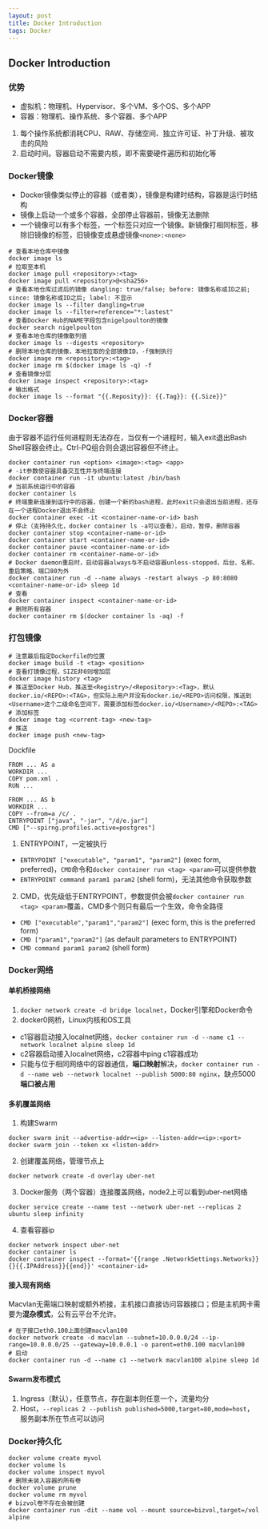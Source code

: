 ```yaml
---
layout: post
title: Docker Introduction
tags: Docker
---
```

## Docker Introduction
### 优势
- 虚拟机：物理机、Hypervisor、多个VM、多个OS、多个APP
- 容器：物理机、操作系统、多个容器、多个APP

1. 每个操作系统都消耗CPU、RAW、存储空间、独立许可证、补丁升级、被攻击的风险
2. 启动时间。容器启动不需要内核，即不需要硬件遍历和初始化等

### Docker镜像

- Docker镜像类似停止的容器（或者类），镜像是构建时结构，容器是运行时结构
- 镜像上启动一个或多个容器，全部停止容器前，镜像无法删除
- 一个镜像可以有多个标签，一个标签只对应一个镜像。新镜像打相同标签，移除旧镜像的标签，旧镜像变成悬虚镜像`<none>:<none>`
```
# 查看本地仓库中镜像
docker image ls
# 拉取至本机
docker image pull <repository>:<tag>
docker image pull <repository>@<sha256>
# 查看本地仓库过滤后的镜像 dangling: true/false; before: 镜像名称或ID之前; since: 镜像名称或ID之后; label: 不显示
docker image ls --filter dangling=true
docker image ls --filter=reference="*:lastest"
# 查看Docker Hub的NAME字段包含nigelpoulton的镜像
docker search nigelpoulton
# 查看本地仓库的镜像散列值
docker image ls --digests <repository>
# 删除本地仓库的镜像，本地拉取的全部镜像ID，-f强制执行
docker image rm <repository>:<tag>
docker image rm $(docker image ls -q) -f
# 查看镜像分层
docker image inspect <repository>:<tag>
# 输出格式
docker image ls --format "{{.Reposity}}: {{.Tag}}: {{.Size}}"
```

### Docker容器

由于容器不运行任何进程则无法存在，当仅有一个进程时，输入exit退出Bash Shell容器会终止。Ctrl-PQ组合则会退出容器但不终止。

```
docker container run <option> <image>:<tag> <app>
# -it参数使容器具备交互性并与终端连接
docker container run -it ubuntu:latest /bin/bash
# 当前系统运行中的容器
docker container ls
# 终端重新连接到运行中的容器，创建一个新的bash进程，此时exit只会退出当前进程，还存在一个进程Docker退出不会终止
docker container exec -it <container-name-or-id> bash
# 停止（支持持久化，docker container ls -a可以查看），启动，暂停，删除容器
docker container stop <container-name-or-id>
docker container start <container-name-or-id>
docker container pause <container-name-or-id>
docker container rm <container-name-or-id>
# Docker daemon重启时，启动容器always与不启动容器unless-stopped，后台、名称、重启策略、端口80为外
docker container run -d --name always -restart always -p 80:8080 <container-name-or-id> sleep 1d
# 查看
docker container inspect <container-name-or-id>
# 删除所有容器
docker container rm $(docker container ls -aq) -f
```

### 打包镜像
```
# 注意最后指定Dockerfile的位置
docker image build -t <tag> <position>
# 查看打镜像过程，SIZE非0则增加层
docker image history <tag>
# 推送至Docker Hub，推送至<Registry>/<Repository>:<Tag>，默认docker.io/<REPO>:<TAG>，但实际上用户并没有docker.io/<REPO>访问权限，推送到<Username>这个二级命名空间下，需要添加标签docker.io/<Username>/<REPO>:<TAG>
# 添加标签
docker image tag <current-tag> <new-tag>
# 推送
docker image push <new-tag>
```
Dockfile
```
FROM ... AS a
WORKDIR ...
COPY pom.xml .
RUN ...

FROM ... AS b
WORKDIR ...
COPY --from=a /c/ .
ENTRYPOINT ["java", "-jar", "/d/e.jar"]
CMD ["--spirng.profiles.active=postgres"]
```

1. ENTRYPOINT，一定被执行

- `ENTRYPOINT ["executable", "param1", "param2"]` (exec form, preferred)，`CMD`命令和`docker container run <tag> <param>`可以提供参数
- `ENTRYPOINT command param1 param2` (shell form)，无法其他命令获取参数


2. CMD，优先级低于ENTRYPOINT，参数提供会被`docker container run <tag> <param>`覆盖，CMD多个则只有最后一个生效，命令全路径

- `CMD ["executable","param1","param2"]` (exec form, this is the preferred form)
- `CMD ["param1","param2"]` (as default parameters to ENTRYPOINT)
- `CMD command param1 param2` (shell form)

### Docker网络
#### 单机桥接网络

1. `docker network create -d bridge localnet`，Docker引擎和Docker命令
2. docker0网桥，Linux内核和OS工具

- c1容器启动接入localnet网络，`docker container run -d --name c1 --network localnet alpine sleep 1d`
- c2容器启动接入localnet网络，c2容器中ping c1容器成功
- 只能与位于相同网络中的容器通信，**端口映射**解决，`docker container run -d --name web --network localnet --publish 5000:80 nginx`，缺点5000**端口被占用**

#### 多机覆盖网络
1. 构建Swarm
```
docker swarm init --advertise-addr=<ip> --listen-addr=<ip>:<port>
docker swarm join --token xx <listen-addr>
```
2. 创建覆盖网络，管理节点上
```
docker network create -d overlay uber-net
```

3. Docker服务（两个容器）连接覆盖网络，node2上可以看到uber-net网络
```
docker service create --name test --network uber-net --replicas 2 ubuntu sleep infinity
```

4. 查看容器ip
```
docker network inspect uber-net
docker container ls
docker container inspect --format='{{range .NetworkSettings.Networks}}{}{{.IPAddress}}{{end}}' <container-id>
```

#### 接入现有网络
Macvlan无需端口映射或额外桥接，主机接口直接访问容器接口；但是主机网卡需要为**混杂模式**，公有云平台不允许。
```
# 在子接口eth0.100上面创建macvlan100
docker network create -d macvlan --subnet=10.0.0.0/24 --ip-range=10.0.0.0/25 --gateway=10.0.0.1 -o parent=eth0.100 macvlan100
# 启动
docker container run -d --name c1 --network macvlan100 alpine sleep 1d
```
#### Swarm发布模式
1. Ingress（默认），任意节点，存在副本则任意一个，流量均分
2. Host，`--replicas 2 --publish published=5000,target=80,mode=host`，服务副本所在节点可以访问

### Docker持久化
```
docker volume create myvol
docker volume ls
docker volume inspect myvol
# 删除未装入容器的所有卷
docker volume prune
docker volume rm myvol
# bizvol卷不存在会被创建
docker container run -dit --name vol --mount source=bizvol,target=/vol alpine
```